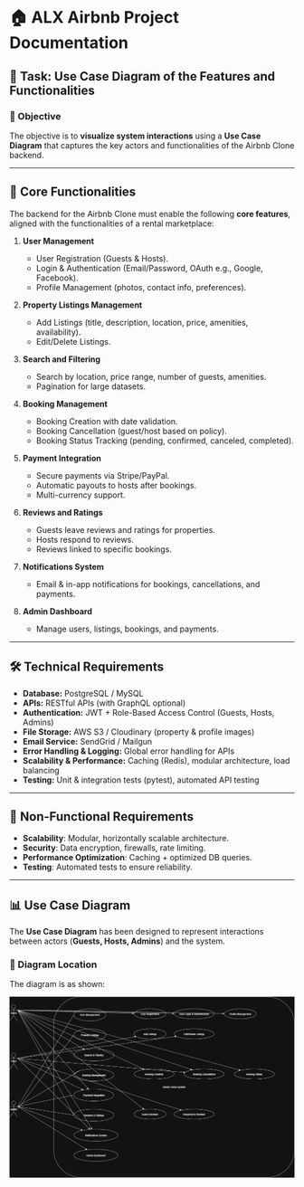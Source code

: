# 🏠 ALX Airbnb Project Documentation

## 📌 Task: Use Case Diagram of the Features and Functionalities

### 🎯 Objective
The objective  is to **visualize system interactions** using a **Use Case Diagram** that captures the key actors and functionalities of the Airbnb Clone backend.

---

## 🔑 Core Functionalities

The backend for the Airbnb Clone must enable the following **core features**, aligned with the functionalities of a rental marketplace:

1. **User Management**
   - User Registration (Guests & Hosts).
   - Login & Authentication (Email/Password, OAuth e.g., Google, Facebook).
   - Profile Management (photos, contact info, preferences).

2. **Property Listings Management**
   - Add Listings (title, description, location, price, amenities, availability).
   - Edit/Delete Listings.

3. **Search and Filtering**
   - Search by location, price range, number of guests, amenities.
   - Pagination for large datasets.

4. **Booking Management**
   - Booking Creation with date validation.
   - Booking Cancellation (guest/host based on policy).
   - Booking Status Tracking (pending, confirmed, canceled, completed).

5. **Payment Integration**
   - Secure payments via Stripe/PayPal.
   - Automatic payouts to hosts after bookings.
   - Multi-currency support.

6. **Reviews and Ratings**
   - Guests leave reviews and ratings for properties.
   - Hosts respond to reviews.
   - Reviews linked to specific bookings.

7. **Notifications System**
   - Email & in-app notifications for bookings, cancellations, and payments.

8. **Admin Dashboard**
   - Manage users, listings, bookings, and payments.

---

## 🛠️ Technical Requirements

- **Database:** PostgreSQL / MySQL  
- **APIs:** RESTful APIs (with GraphQL optional)  
- **Authentication:** JWT + Role-Based Access Control (Guests, Hosts, Admins)  
- **File Storage:** AWS S3 / Cloudinary (property & profile images)  
- **Email Service:** SendGrid / Mailgun  
- **Error Handling & Logging:** Global error handling for APIs  
- **Scalability & Performance:** Caching (Redis), modular architecture, load balancing  
- **Testing:** Unit & integration tests (pytest), automated API testing  

---

## 🚀 Non-Functional Requirements
- **Scalability**: Modular, horizontally scalable architecture.  
- **Security**: Data encryption, firewalls, rate limiting.  
- **Performance Optimization**: Caching + optimized DB queries.  
- **Testing**: Automated tests to ensure reliability.  

---

## 📊 Use Case Diagram

The **Use Case Diagram** has been designed  to represent interactions between actors (**Guests, Hosts, Admins**) and the system.

### 🔗 Diagram Location
The diagram is as shown:

![Usecase Diagram](alx_airbnb_usecase.drawio.png)


